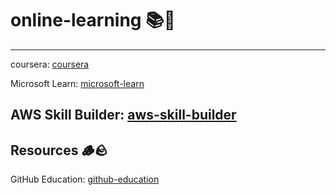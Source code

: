 # online-learning 📚🎒

---
coursera:
[coursera](https://www.coursera.org)

Microsoft Learn:
[microsoft-learn](https://learn.microsoft.com)

AWS Skill Builder:
[aws-skill-builder](https://skillbuilder.aws)
---

## Resources 🪵🪨

GitHub Education:
[github-education](https://education.github.com)
